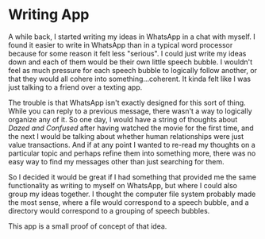 # Writing App

A while back, I started writing my ideas in WhatsApp in a chat with myself. 
I found it easier to write in WhatsApp than in a typical word processor because for some reason it felt less "serious". 
I could just write my ideas down and each of them would be their own little speech bubble. 
I wouldn't feel as much pressure for each speech bubble to logically follow another, or that they would all cohere into something...coherent. 
It kinda felt like I was just talking to a friend over a texting app.

The trouble is that WhatsApp isn't exactly designed for this sort of thing. 
While you can reply to a previous message, there wasn't a way to logically organize any of it. 
So one day, I would have a string of thoughts about _Dazed and Confused_ after having watched the movie for the first time, and the next I would be talking about whether human relationships were just value transactions. And if at any point I wanted to re-read my thoughts on a particular topic and perhaps refine them into something more, there was no easy way to find my messages other than just searching for them.

So I decided it would be great if I had something that provided me the same functionality as writing to myself
on WhatsApp, but where I could also group my ideas together. I thought the computer file system probably made the most sense, where a file would correspond to a speech bubble, and a directory would correspond to a grouping of speech bubbles. 

This app is a small proof of concept of that idea. 